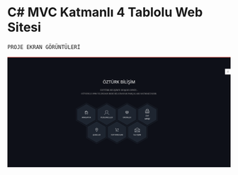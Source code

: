 # C# MVC Katmanlı 4 Tablolu Web Sitesi
 ```javascript
 PROJE EKRAN GÖRÜNTÜLERİ
  ```

  ![](https://github.com/erolozturk26/My-Core-4Table/blob/master/Ekran%20G%C3%B6r%C3%BCnt%C3%BCleri/Anasayfa.png)